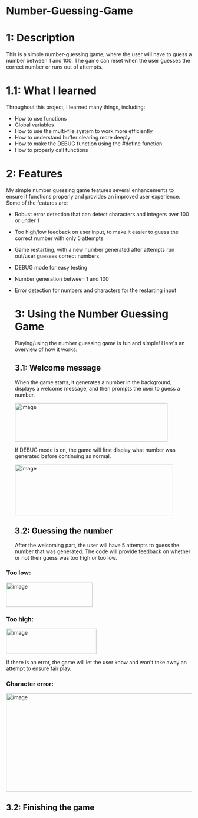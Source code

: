 # Number-Guessing-Game

# 1: Description
This is a simple number-guessing game, where the user will have to guess a number between 1 and 100. The game can reset when the user guesses the correct number or runs out of attempts. 

# 1.1: What I learned
Throughout this project, I learned many things, including: 

- How to use functions
- Global variables
- How to use the multi-file system to work more efficiently
- How to understand buffer clearing more deeply
- How to make the DEBUG function using the #define function
- How to properly call functions

# 2: Features
My simple number guessing game features several enhancements to ensure it functions properly and provides an improved user experience. Some of the features are: 
- Robust error detection that can detect characters and integers over 100 or under 1
- Too high/low feedback on user input, to make it easier to guess the correct number with only 5 attempts
- Game restarting, with a new number generated after attempts run out/user guesses correct numbers
- DEBUG mode for easy testing
- Number generation between 1 and 100
- Error detection for numbers and characters for the restarting input

  # 3: Using the Number Guessing Game
  Playing/using the number guessing game is fun and simple! Here's an overview of how it works:

  ## 3.1: Welcome message
  When the game starts, it generates a number in the background, displays a welcome message, and then prompts the user to guess a number.
  
  <img width="414" height="104" alt="image" src="https://github.com/user-attachments/assets/b83da079-4c76-409a-8efd-1ff1164efec1" />

  If DEBUG mode is on, the game will first display what number was generated before continuing as normal.

  <img width="429" height="138" alt="image" src="https://github.com/user-attachments/assets/0fc5f72d-5fe5-45ed-8058-30022b74adab" />

  ## 3.2: Guessing the number
  After the welcoming part, the user will have 5 attempts to guess the number that was generated. The code will provide feedback on whether or not their guess was too high or too low.


### Too low:
  
  <img width="234" height="66" alt="image" src="https://github.com/user-attachments/assets/ecb4f79d-d638-4d73-91c6-5673f9c89622" />

### Too high:

  <img width="245" height="68" alt="image" src="https://github.com/user-attachments/assets/82395277-5703-4e1e-aa72-ff4f992ba2d9" />

  If there is an error, the game will let the user know and won't take away an attempt to ensure fair play.

### Character error:

  <img width="785" height="266" alt="image" src="https://github.com/user-attachments/assets/20ffb096-8599-4b9b-beea-f34a4038b348" />

## 3.2: Finishing the game


  


  
  


  





